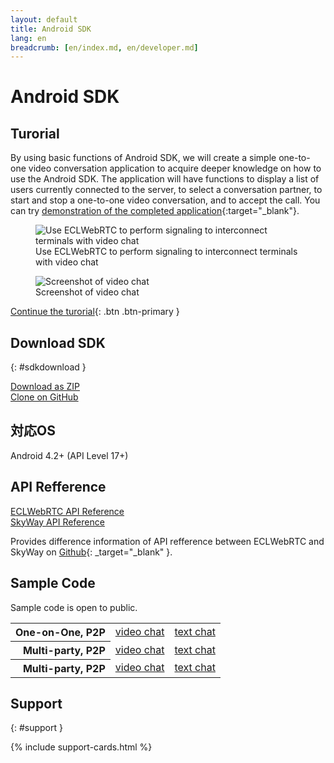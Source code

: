 ```yaml
---
layout: default
title: Android SDK
lang: en
breadcrumb: [en/index.md, en/developer.md]
---
```


# Android SDK

## Turorial

By using basic functions of Android SDK, we will create a simple one-to-one video conversation application to acquire deeper knowledge on how to use the Android SDK.
The application will have functions to display a list of users currently connected to the server, to select a conversation partner, to start and stop a one-to-one video conversation, and to accept the call.
You can try [demonstration of the completed application](#){:target="_blank"}.

<figure class="figure">
  <img src="https://github.com/skyway/webrtc-handson-native/wiki/img/hands-on-summary.png" class="figure-img img-fluid rounded" alt="Use ECLWebRTC to perform signaling to interconnect terminals with video chat">
  <figcaption class="figure-caption">Use ECLWebRTC to perform signaling to interconnect terminals with video chat</figcaption>
</figure>

<figure class="figure">
  <img src="https://github.com/skyway/webrtc-handson-native/wiki/img/video-chat.png" class="figure-img img-fluid rounded" alt="Screenshot of video chat">
  <figcaption class="figure-caption">Screenshot of video chat</figcaption>
</figure>

[Continue the turorial](android-tutorial.html){: .btn .btn-primary }

##  Download SDK
{: #sdkdownload }

<div class="d-sm-flex">
  <div class="pr-1 pb-2">
    <a href="https://github.com/skyway/android-sdk/releases/latest" class="btn btn-primary">Download as ZIP</a>
  </div>
  <div>
    <a href="https://github.com/skyway/android-sdk" class="btn btn-outline-primary" target="_blank">Clone on GitHub</a><br>
  </div>
</div>

## 対応OS

Android 4.2+ (API Level 17+)

## API Refference

<div class="d-sm-flex">
  <div class="pr-1 pb-2">
    <a href="./android-reference/" class="btn btn-primary">ECLWebRTC API Reference</a>
  </div>
  <div class="pb-3">
    <a href="http://nttcom.github.io/skyway/docs/#Android" class="btn btn-outline-primary" target="_blank">SkyWay API Reference</a><br>
  </div>
</div>

Provides difference information of API refference between ECLWebRTC and SkyWay on [Github](https://github.com/nttcom/skyway-sdk-migration-docs/blob/master/android_sdk_next_version_api_diff.md){: _target="_blank" }.

## Sample Code

Sample code is open to public.

<div class="row">
  <div class="col-md-9 col-lg-7 col-xl-6">
    <table class="table">
      <tbody align="right">
        <tr>
          <th scope="row">One-on-One, P2P</th>
          <td><a href="https://github.com/skyway/android-sdk/tree/master/examples/p2p_videochat" target="_blank">video chat</a></td>
          <td><a href="https://github.com/skyway/android-sdk/tree/master/examples/p2p_textchat" target="_blank">text chat</a></td>
        </tr>
        </tr>
        <tr>
          <th scope="row">Multi-party, P2P</th>
          <td><a href="https://github.com/skyway/android-sdk/tree/master/examples/fullmesh_videochat" target="_blank">video chat</a></td>
          <td><a href="https://github.com/skyway/android-sdk/tree/master/examples/fullmesh_textchat" target="_blank">text chat</a></td>
        </tr>
        <tr>
          <th scope="row">Multi-party, P2P</th>
          <td><a href="https://github.com/skyway/android-sdk/tree/master/examples/sfu_videochat" target="_blank">video chat</a></td>
          <td><a href="https://github.com/skyway/android-sdk/tree/master/examples/sfu_textchat" target="_blank">text chat</a></td>
        </tr>
      </tbody>
    </table>
  </div>
</div>

## Support
{: #support }

{% include support-cards.html %}
